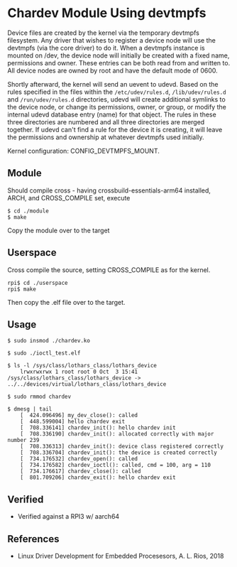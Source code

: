 # Chardev Module Using devtmpfs

Device files are created by the kernel via the temporary devtmpfs
filesystem. Any driver that wishes to register a device node will use
the devtmpfs (via the core driver) to do it. When a devtmpfs instance
is mounted on /dev, the device node will initially be created with a
fixed name, permissions and owner. These entries can be both read from
and written to. All device nodes are owned by root and have the
default mode of 0600.  

Shortly afterward, the kernel will send an uevent to udevd. Based on
the rules specified in the files within the `/etc/udev/rules.d`,
`/lib/udev/rules.d` and `/run/udev/rules.d` directories, udevd will
create additional symlinks to the device node, or change its
permissions, owner, or group, or modify the internal udevd database
entry (name) for that object. The rules in these three directories are
numbered and all three directories are merged together. If udevd can't
find a rule for the device it is creating, it will leave the
permissions and ownership at whatever devtmpfs used initially.  

Kernel configuration: CONFIG_DEVTMPFS_MOUNT.  

## Module
Should compile cross - having crossbuild-essentials-arm64 installed, ARCH, and CROSS_COMPILE set, execute  
```
$ cd ./module
$ make
```
Copy the module over to the target  

## Userspace
Cross compile the source, setting CROSS_COMPILE as for the kernel.  
```
rpi$ cd ./userspace
rpi$ make
```
Then copy the .elf file over to the target.  

## Usage
```
$ sudo insmod ./chardev.ko

$ sudo ./ioctl_test.elf

$ ls -l /sys/class/lothars_class/lothars_device
    lrwxrwxrwx 1 root root 0 Oct  3 15:41 /sys/class/lothars_class/lothars_device -> ../../devices/virtual/lothars_class/lothars_device

$ sudo rmmod chardev

$ dmesg | tail
    [  424.096496] my_dev_close(): called
    [  448.599004] hello chardev exit
    [  708.336141] chardev_init(): hello chardev init
    [  708.336190] chardev_init(): allocated correctly with major number 239
    [  708.336313] chardev_init(): device class registered correctly
    [  708.336704] chardev_init(): the device is created correctly
    [  734.176532] chardev_open(): called
    [  734.176582] chardev_ioctl(): called, cmd = 100, arg = 110
    [  734.176617] chardev_close(): called
    [  801.709206] chardev_exit(): hello chardev exit
```

## Verified
* Verified against a RPI3 w/ aarch64

## References
* Linux Driver Development for Embedded Procesesors, A. L. Rios, 2018
